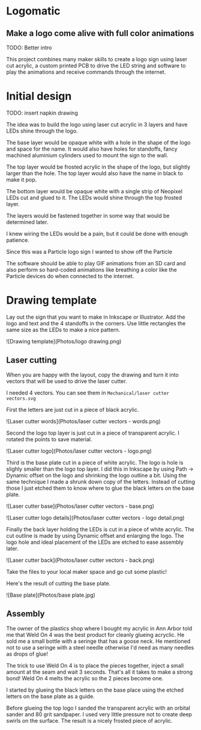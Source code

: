 # Logomatic

## Make a logo come alive with full color animations

TODO: Better intro

This project combines many maker skills to create a logo sign using laser cut acrylic, a custom printed PCB to drive the LED string and software to play the animations and receive commands through the internet.

# Initial design

TODO: insert napkin drawing

The idea was to build the logo using laser cut acrylic in 3 layers and have LEDs shine through the logo.

The base layer would be opaque white with a hole in the shape of the logo and space for the name. It would also have holes for standoffs, fancy machined aluminium cylinders used to mount the sign to the wall.

The top layer would be frosted acrylic in the shape of the logo, but slightly larger than the hole. The top layer would also have the name in black to make it pop.

The bottom layer would be opaque white with a single strip of Neopixel LEDs cut and glued to it. The LEDs would shine through the top frosted layer.

The layers would be fastened together in some way that would be determined later.

I knew wiring the LEDs would be a pain, but it could be done with enough patience.

Since this was a Particle logo sign I wanted to show off the Particle

The software should be able to play GIF animations from an SD card and also perform so hard-coded animations like breathing a color like the Particle devices do when connected to the internet.

# Drawing template

Lay out the sign that you want to make in Inkscape or Illustrator. Add
the logo and text and the 4 standoffs in the corners. Use little
rectangles the same size as the LEDs to make a nice pattern.

![Drawing template](Photos/logo drawing.png)

## Laser cutting

When you are happy with the layout, copy the drawing and turn it into vectors that will be used to drive the laser cutter.

I needed 4 vectors. You can see them in `Mechanical/laser cutter vectors.svg`

First the letters are just cut in a piece of black acrylic.

![Laser cutter words](Photos/laser cutter vectors - words.png)

Second the logo top layer is just cut in a piece of transparent acrylic. I rotated the points to save material.

![Laser cutter logo](Photos/laser cutter vectors - logo.png)

Third is the base plate cut in a piece of white acrylic. The logo is hole is slighly smaller than the logo top layer. I did this in Inkscape by using Path -> Dynamic offset on the logo and shrinking the logo outline a bit. Using the same technique I made a shrunk down copy of the letters. Instead of cutting those I just etched them to know where to glue the black letters on the base plate.

![Laser cutter base](Photos/laser cutter vectors - base.png)

![Laser cutter logo details](Photos/laser cutter vectors - logo detail.png)

Finally the back layer holding the LEDs is cut in a piece of white acrylic. The cut outline is made by using Dynamic offset and enlarging the logo. The logo hole and ideal placement of the LEDs are etched to ease assembly later.

![Laser cutter back](Photos/laser cutter vectors - back.png)

Take the files to your local maker space and go cut some plastic!

Here's the result of cutting the base plate.

![Base plate](Photos/base plate.jpg)

## Assembly

The owner of the plastics shop where I bought my acrylic in Ann Arbor told me that Weld On 4 was the best product for cleanly glueing acryclic. He sold me a small bottle with a seringe that has a goose neck. He mentioned not to use a seringe with a steel needle otherwise I'd need as many needles as drops of glue!

The trick to use Weld On 4 is to place the pieces together, inject a small amount at the seam and wait 3 seconds. That's all it takes to make a strong bond! Weld On 4 melts the acrylic so the 2 pieces become one.

I started by glueing the black letters on the base place using the etched letters on the base plate as a guide.

Before glueing the top logo I sanded the transparent acrylic with an orbital sander and 80 grit sandpaper. I used very little pressure not to create deep swirls on the surface. The result is a nicely frosted piece of acrylic.
